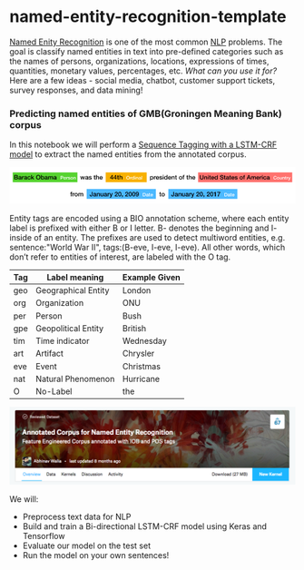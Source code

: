 # named-entity-recognition-template

[Named Enity Recognition](https://en.wikipedia.org/wiki/Named-entity_recognition) is one of the most common [NLP](https://en.wikipedia.org/wiki/Natural-language_processing) problems. The goal is classify named entities in text into pre-defined categories such as the names of persons, organizations, locations, expressions of times, quantities, monetary values, percentages, etc.
*What can you use it for?* Here are a few ideas - social media, chatbot, customer support tickets, survey responses, and data mining!

### Predicting named entities of GMB(Groningen Meaning Bank) corpus

In this notebook we will perform a [Sequence Tagging with a LSTM-CRF model](https://www.depends-on-the-definition.com/sequence-tagging-lstm-crf/) to extract the named entities from the annotated corpus.

![ner-image](images/ner-image.png)

Entity tags are encoded using a BIO annotation scheme, where each entity label is prefixed with either B or I letter. B- denotes the beginning and I- inside of an entity. The prefixes are used to detect multiword entities, e.g. sentence:"World War II", tags:(B-eve, I-eve, I-eve). All other words, which don’t refer to entities of interest, are labeled with the O tag.

Tag | Label meaning | Example Given
--- | ------------- | -------------
geo | Geographical Entity | London
org | Organization | ONU
per | Person | Bush
gpe | Geopolitical Entity | British
tim | Time indicator | Wednesday
art | Artifact | Chrysler
eve | Event | Christmas
nat | Natural Phenomenon | Hurricane
O | No-Label | the

![dataset](images/dataset.png)

We will:
- Preprocess text data for NLP
- Build and train a Bi-directional LSTM-CRF model using Keras and Tensorflow
- Evaluate our model on the test set
- Run the model on your own sentences!